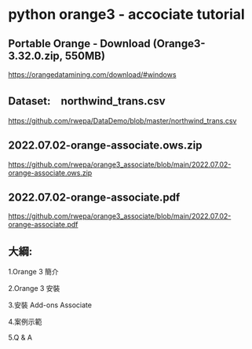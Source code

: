 # python orange3 - accociate tutorial

## Portable Orange - Download (Orange3-3.32.0.zip, 550MB)

https://orangedatamining.com/download/#windows

## Dataset:　northwind_trans.csv

https://github.com/rwepa/DataDemo/blob/master/northwind_trans.csv

## 2022.07.02-orange-associate.ows.zip

https://github.com/rwepa/orange3_associate/blob/main/2022.07.02-orange-associate.ows.zip

## 2022.07.02-orange-associate.pdf

https://github.com/rwepa/orange3_associate/blob/main/2022.07.02-orange-associate.pdf

## 大綱:

1.Orange 3 簡介

2.Orange 3 安裝 

3.安裝 Add-ons Associate

4.案例示範

5.Q & A
